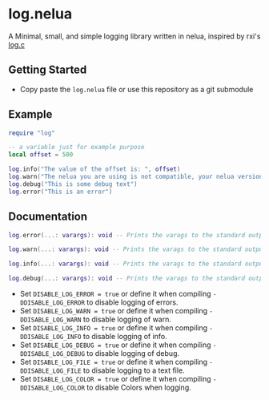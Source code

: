# log.nelua
A Minimal, small, and simple logging library written in nelua, inspired by rxi's [log.c](https://github.com/rxi/log.c)

## Getting Started
- Copy paste the ``log.nelua`` file or use this repository as a git submodule

## Example
```lua
require "log"

-- a variable just for example purpose
local offset = 500

log.info("The value of the offset is: ", offset)
log.warn("The nelua you are using is not compatible, your nelua version: ", _VERSION)
log.debug("This is some debug text")
log.error("This is an error")
```

## Documentation
```lua 
log.error(...: varargs): void -- Prints the varags to the standard output
```
```lua
log.warn(...: varargs): void -- Prints the varags to the standard output
```
```lua
log.info(...: varargs): void -- Prints the varags to the standard output
```
```lua
log.debug(...: varargs): void -- Prints the varags to the standard output
```
- Set ``DISABLE_LOG_ERROR = true`` or define it when compiling ``-DDISABLE_LOG_ERROR`` to disable logging of errors.
- Set ``DISABLE_LOG_WARN = true`` or define it when compiling ``-DDISABLE_LOG_WARN`` to disable logging of warn.
- Set ``DISABLE_LOG_INFO = true`` or define it when compiling ``-DDISABLE_LOG_INFO`` to disable logging of info.
- Set ``DISABLE_LOG_DEBUG = true`` or define it when compiling ``-DDISABLE_LOG_DEBUG`` to disable logging of debug.
- Set ``DISABLE_LOG_FILE = true`` or define it when compiling ``-DDISABLE_LOG_FILE`` to disable logging to a text file.
- Set ``DISABLE_LOG_COLOR = true`` or define it when compiling ``-DDISABLE_LOG_COLOR`` to disable Colors when logging.
